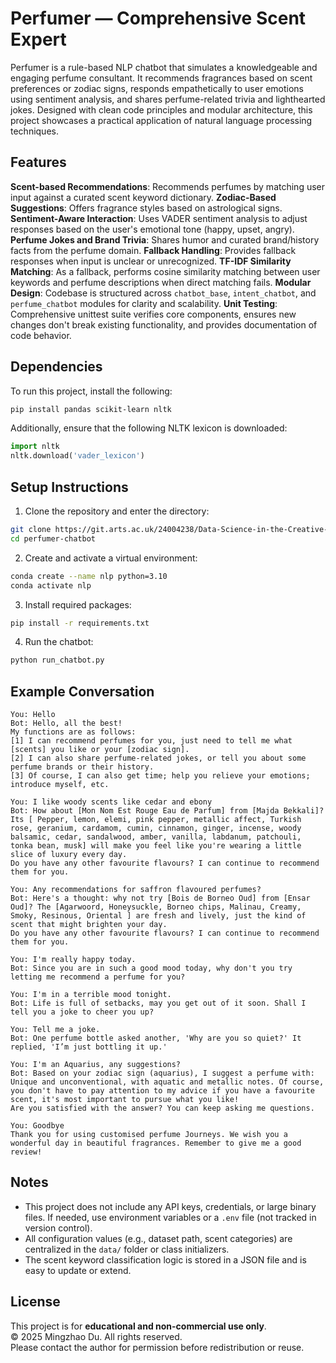 # Perfumer — Comprehensive Scent Expert

Perfumer is a rule-based NLP chatbot that simulates a knowledgeable and engaging perfume consultant. It recommends fragrances based on scent preferences or zodiac signs, responds empathetically to user emotions using sentiment analysis, and shares perfume-related trivia and lighthearted jokes. Designed with clean code principles and modular architecture, this project showcases a practical application of natural language processing techniques.

## Features

**Scent-based Recommendations**: Recommends perfumes by matching user input against a curated scent keyword dictionary.
**Zodiac-Based Suggestions**: Offers fragrance styles based on astrological signs.
**Sentiment-Aware Interaction**: Uses VADER sentiment analysis to adjust responses based on the user's emotional tone (happy, upset, angry).
**Perfume Jokes and Brand Trivia**: Shares humor and curated brand/history facts from the perfume domain.
**Fallback Handling**: Provides fallback responses when input is unclear or unrecognized.
**TF-IDF Similarity Matching**: As a fallback, performs cosine similarity matching between user keywords and perfume descriptions when direct matching fails.
**Modular Design**: Codebase is structured across `chatbot_base`, `intent_chatbot`, and `perfume_chatbot` modules for clarity and scalability.
**Unit Testing**: Comprehensive unittest suite verifies core components, ensures new changes don't break existing functionality, and provides documentation of code behavior.

## Dependencies

To run this project, install the following:

```bash
pip install pandas scikit-learn nltk
```

Additionally, ensure that the following NLTK lexicon is downloaded:

```python
import nltk
nltk.download('vader_lexicon')
```

## Setup Instructions

1. Clone the repository and enter the directory:

```bash
git clone https://git.arts.ac.uk/24004238/Data-Science-in-the-Creative-Industries_Project_MingzhaoDu
cd perfumer-chatbot
```

2. Create and activate a virtual environment:

```bash
conda create --name nlp python=3.10
conda activate nlp
```

3. Install required packages:

```bash
pip install -r requirements.txt
```

4. Run the chatbot:

```bash
python run_chatbot.py
```

## Example Conversation

```
You: Hello  
Bot: Hello, all the best!  
My functions are as follows:  
[1] I can recommend perfumes for you, just need to tell me what [scents] you like or your [zodiac sign].  
[2] I can also share perfume-related jokes, or tell you about some perfume brands or their history.  
[3] Of course, I can also get time; help you relieve your emotions; introduce myself, etc.  

You: I like woody scents like cedar and ebony  
Bot: How about [Mon Nom Est Rouge Eau de Parfum] from [Majda Bekkali]? Its [ Pepper, lemon, elemi, pink pepper, metallic affect, Turkish rose, geranium, cardamom, cumin, cinnamon, ginger, incense, woody balsamic, cedar, sandalwood, amber, vanilla, labdanum, patchouli, tonka bean, musk] will make you feel like you're wearing a little slice of luxury every day. 
Do you have any other favourite flavours? I can continue to recommend them for you.

You: Any recommendations for saffron flavoured perfumes? 
Bot: Here's a thought: why not try [Bois de Borneo Oud] from [Ensar Oud]? The [Agarwoord, Honeysuckle, Borneo chips, Malinau, Creamy, Smoky, Resinous, Oriental ] are fresh and lively, just the kind of scent that might brighten your day.
Do you have any other favourite flavours? I can continue to recommend them for you.

You: I'm really happy today.  
Bot: Since you are in such a good mood today, why don't you try letting me recommend a perfume for you?

You: I'm in a terrible mood tonight.
Bot: Life is full of setbacks, may you get out of it soon. Shall I tell you a joke to cheer you up?

You: Tell me a joke. 
Bot: One perfume bottle asked another, 'Why are you so quiet?' It replied, 'I’m just bottling it up.'

You: I'm an Aquarius, any suggestions?
Bot: Based on your zodiac sign (aquarius), I suggest a perfume with: Unique and unconventional, with aquatic and metallic notes. Of course, you don't have to pay attention to my advice if you have a favourite scent, it's most important to pursue what you like!
Are you satisfied with the answer? You can keep asking me questions.

You: Goodbye
Thank you for using customised perfume Journeys. We wish you a wonderful day in beautiful fragrances. Remember to give me a good review!
```

## Notes

- This project does not include any API keys, credentials, or large binary files. If needed, use environment variables or a `.env` file (not tracked in version control).
- All configuration values (e.g., dataset path, scent categories) are centralized in the `data/` folder or class initializers.
- The scent keyword classification logic is stored in a JSON file and is easy to update or extend.

## License

This project is for **educational and non-commercial use only**.  
© 2025 Mingzhao Du. All rights reserved.  
Please contact the author for permission before redistribution or reuse.

